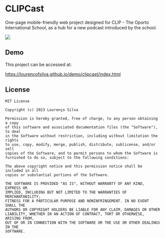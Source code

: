 
# CLIPCast
One-page mobile-friendly web project designed for CLIP - The Oporto International School, as a hub for a new podcast introduced by the school.



![](https://lourencofsilva.github.io/demo/clipcast/desktop1.png)

## Demo

This project can be accessed at:

https://lourencofsilva.github.io/demo/clipcast/index.html
## License

```
MIT License

Copyright (c) 2023 Lourenço Silva

Permission is hereby granted, free of charge, to any person obtaining a copy
of this software and associated documentation files (the "Software"), to deal
in the Software without restriction, including without limitation the rights
to use, copy, modify, merge, publish, distribute, sublicense, and/or sell
copies of the Software, and to permit persons to whom the Software is
furnished to do so, subject to the following conditions:

The above copyright notice and this permission notice shall be included in all
copies or substantial portions of the Software.

THE SOFTWARE IS PROVIDED "AS IS", WITHOUT WARRANTY OF ANY KIND, EXPRESS OR
IMPLIED, INCLUDING BUT NOT LIMITED TO THE WARRANTIES OF MERCHANTABILITY,
FITNESS FOR A PARTICULAR PURPOSE AND NONINFRINGEMENT. IN NO EVENT SHALL THE
AUTHORS OR COPYRIGHT HOLDERS BE LIABLE FOR ANY CLAIM, DAMAGES OR OTHER
LIABILITY, WHETHER IN AN ACTION OF CONTRACT, TORT OR OTHERWISE, ARISING FROM,
OUT OF OR IN CONNECTION WITH THE SOFTWARE OR THE USE OR OTHER DEALINGS IN THE
SOFTWARE.

```
